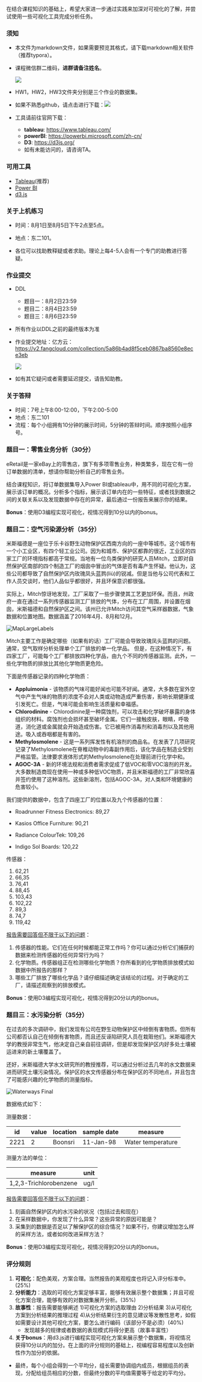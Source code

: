 在结合课程知识的基础上，希望大家进一步通过实践来加深对可视化的了解，并尝试使用一些可视化工具完成分析任务。

### 须知

- 本文件为markdown文件，如果需要预览其格式，请下载markdown相关软件（推荐typora）。

- 课程微信群二维码，**进群请备注姓名**。

  ![](http://o6vut8vrh.bkt.clouddn.com/18-7-26/8861213.jpg)

- HW1，HW2，HW3文件夹分别是三个作业的数据集。

- 如果不熟悉github，请点击进行下载：![](http://o6vut8vrh.bkt.clouddn.com/18-7-26/23259710.jpg)

- 工具请前往官网下载：

  - **tableau**: https://www.tableau.com/
  - **powerBI**: https://powerbi.microsoft.com/zh-cn/
  - **D3**: https://d3js.org/
  - 如有未能访问的，请咨询TA。



### 可用工具

- [Tableau](https://www.tableau.com/)(推荐)
- [Power BI](https://powerbi.microsoft.com/zh-cn/)
- [d3.js](https://d3js.org/)



### 关于上机练习

- 时间：8月1日至8月5日下午2点至5点。

- 地点：东二101。

- 各位可以找助教释疑或者求助。理论上每4-5人会有一个专门的助教进行答疑。



### 作业提交

- DDL

  - 题目一：8月2日23:59
  - 题目二：8月4日23:59
  - 题目三：8月6日23:59

- 所有作业以DDL之前的最终版本为准

- 作业提交地址：亿方云：[https://](https://v2.fangcloud.com/collection/5a86b4ad8f5ceb0867ba8560e8ece3eb)[v2.fangcloud.com/collection/5a86b4ad8f5ceb0867ba8560e8ece3eb](https://v2.fangcloud.com/collection/5a86b4ad8f5ceb0867ba8560e8ece3eb) 

  ![](http://o6vut8vrh.bkt.clouddn.com/18-7-27/6980080.jpg)

- 如有其它疑问或者需要延迟提交，请告知助教。



### 关于答辩

- 时间：7号上午8:00-12:00，下午2:00-5:00
- 地点：东二101
- 流程：每个小组拥有10分钟的展示时间，5分钟的答辩时间。顺序按照小组序号。



### 题目一：零售业务分析（30分）

eRetail是一家eBay上的零售店，旗下有多项零售业务，种类繁多，现在它有一份订单数据的清单，想请你帮助分析自己的零售业务。

结合课程知识，将订单数据集导入Power BI或tableau中，用不同的可视化方案，展示该订单的概况。分析多个指标，展示该订单内在的一些特征，或者找到数据之间的关联关系以及发现数据中存在的异常，最后通过一份报告来展示你的结果。

**Bonus**：使用D3编程实现可视化，视情况得到10分以内的bonus。



### 题目二：空气污染源分析（35分）

米斯福德是一座位于乐卡谷野生动物保护区西南方向的一座中等城市。这个城市有一个小工业区，有四个轻工业公司。因为和城市、保护区都靠的很近，工业区的四家工厂的环境指标都高于常规。当地有一位鸟类保护的研究人员Mitch，立即对自然保护区南部的四个制造工厂的烟囱中冒出的气体是否有毒产生怀疑。他认为，这些公司都导致了自然保护区内玫瑰凤头蓝鹨(liù)的锐减。但是当他与公司代表和工作人员交谈时，他们人品似乎都很好，并且环保意识都很强。

实际上，Mitch惊讶地发现，工厂采取了一些步骤使其工艺更加环保。而且，州政府一直在通过一系列传感器监测工厂排放的气体，分布在工厂周围，并设置在烟囱，米斯福德和自然保护区之间。该州已允许Mitch访问其空气采样器数据，气象数据和位置地图。数据涵盖了2016年4月、8月和12月。

![MapLargeLabels](./HW2/MapLargeLabels.jpg)

Mitch主要工作是确定哪些（如果有的话）工厂可能会导致玫瑰凤头蓝鹨的问题。 通常，空气取样分析处理单个工厂排放的单一化学品。 但是，在这种情况下，有四家工厂，可能每个工厂都排放四种化学品，由九个不同的传感器监测。此外，一些化学物质的排放比其他化学物质更危险。

下面是传感器记录的四种化学物质：

- **Appluimonia** - 该物质的气味可能好闻也可能不好闻。通常，大多数在室外空气中产生气味的物质的浓度不会对人类或动物造成严重伤害，影响长期健康或引发死亡。但是，气味可能会影响生活质量和幸福感。
- **Chlorodinine** - Chlorodinine是一种腐蚀剂，可以攻击和化学破坏暴露的身体组织的材料。腐蚀剂也会损坏甚至破坏金属。它们一接触皮肤，眼睛，呼吸道，消化道或金属就会开始造成伤害。它已被用作消毒剂和消毒剂以及其他用途。吸入或吞咽都是有害的。
- **Methylosmolene** - 这是一系列挥发性有机溶剂的商品名。在发表了几项研究记录了Methylosmolene在脊椎动物中的毒副作用后，该化学品在制造业受到严格监管。法律要求液体形式的Methylosmolene在处理前进行化学中和。
- **AGOC-3A** - 新的环境法规和消费者需求促成了低VOC和零VOC溶剂的开发。大多数制造商现在使用一种或多种低VOC物质，并且米斯福德的工厂非常欣喜并签约使用了这种溶剂。这些新溶剂，包括AGOC-3A，对人类和环境健康的危害较小。

我们提供的数据中，包含了四座工厂的位置以及九个传感器的位置：

- Roadrunner Fitness Electronics: 89,27

- Kasios Office Furniture: 90,21

- Radiance ColourTek: 109,26

- Indigo Sol Boards: 120,22

传感器：

1. 62,21
2. 66,35
3. 76,41
4. 88,45
5. 103,43
6. 102,22
7. 89,3
8. 74,7
9. 119,42 

<u>报告需要回答但不限于以下的问题</u>：

1. 传感器的性能。它们在任何时候都能正常工作吗？你可以通过分析它们捕获的数据来检测传感器的任何异常行为吗？
2. 化学物质。传感器组正在检测哪些化学物质？你所看到的化学物质排放模式如数据中所报告的那样？
3. 哪些工厂排放了哪些化学品？请仔细描述确定该结论的过程。对于确定的工厂，请描述观察到的排放模式。

**Bonus**：使用D3编程实现可视化，视情况得到20分以内的bonus。



### 题目三：水污染分析（35分）

在过去的多次调研中，我们发现有公司在野生动物保护区中倾倒有害物质。但所有公司都否认自己在倾倒有害物质，而且还反诬陷研究人员在栽赃他们。米斯福德大学的教授非常生气，他决定自己亲自前往调研，但是却发现保护区内好多处土壤被运进来的新土壤覆盖了。

还好，米斯福德大学水文研究所的教授推荐，可以通过分析过去几年的水文数据来进而研究土壤污染情况。保护区的水文传感器分布在保护区的不同地点，并且包含了可能感兴趣的化学物质的测量指标。

![Waterways Final](./HW3/WaterwaysFinal.jpg)

数据格式如下：

测量数据：

| id   | value | location | sample date | measure           |
| ---- | ----- | -------- | ----------- | ----------------- |
| 2221 | 2     | Boonsri  | 11-Jan-98   | Water temperature |

测量方法的单位：

| measure                | unit |
| ---------------------- | ---- |
| 1,2,3-Trichlorobenzene | ug/l |

<u>报告需要回答但不限于以下的问题</u>：

1. 刻画自然保护区内的水污染的状况（包括过去和现在）
2. 在采样数据中，你发现了什么异常？这些异常的原因可能是？
3. 采集到的数据是否足以了解保护区的综合情况？如果不行，你建议增加怎么样的采样方法，或者如何改进采样方法？

**Bonus**：使用D3编程实现可视化，视情况得到20分以内的bonus。





### 评分规则

1. **可视化**：配色美观，方案合理。当然报告的美观程度也将记入评分标准中。(25%)
2. **分析能力**：选取的可视化方案足够丰富，能够有效展示整个数据集；并且可视化方案合理，能够有效的对数据集展开分析。(35%)
3. **故事性**：报告需要能够阐述 1)可视化方案的选取理由 2)分析结果 3)从可视化方案到分析结果的推理过程 4)从分析结果衍生的意见建议等发散性思考，如假如需要设计其他可视化方案，要怎么进行编码（该部分不是必须）(40%)
   - 发现越多的规律或者数据的表现模式将得分更高（故事丰富性）
4. **关于bonus**：用d3.js进行编程实现可视化方案来展示整个数据集，将视情况获得10分以内的加分。在上面的评分规则的基础上，视编程容易程度以及创新性作为加分的依据。

- 最终，每个小组会得到一个平均分，组长需要协调组内成员，根据组员的表现，分配给组员相应的分数，但最终分数的平均值需要等于给定的平均分。
